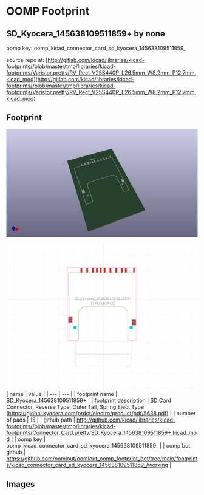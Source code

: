 # OOMP Footprint  
## SD_Kyocera_145638109511859+  by none  
  
oomp key: oomp_kicad_connector_card_sd_kyocera_145638109511859_  
  
source repo at: [http://gitlab.com/kicad/libraries/kicad-footprints//blob/master/tmp/libraries/kicad-footprints/Varistor.pretty/RV_Rect_V25S440P_L26.5mm_W8.2mm_P12.7mm.kicad_mod](http://gitlab.com/kicad/libraries/kicad-footprints//blob/master/tmp/libraries/kicad-footprints/Varistor.pretty/RV_Rect_V25S440P_L26.5mm_W8.2mm_P12.7mm.kicad_mod)  
## Footprint  
  
[![working_kicad_pcb_3d.png](working_kicad_pcb_3d_600.png)](working_kicad_pcb_3d.png)  
  
[![working.png](working_600.png)](working.png)  
| name | value | 
| --- | --- | 
| footprint name | SD_Kyocera_145638109511859+ | 
| footprint description | SD Card Connector, Reverse Type, Outer Tail, Spring Eject Type (https://global.kyocera.com/prdct/electro/product/pdf/5638.pdf) | 
| number of pads | 15 | 
| github path | http://github.com/kicad/libraries/kicad-footprints//blob/master/tmp/libraries/kicad-footprints/Connector_Card.pretty/SD_Kyocera_145638109511859+.kicad_mod | 
| oomp key | oomp_kicad_connector_card_sd_kyocera_145638109511859_ | 
| oomp bot github | https://github.com/oomlout/oomlout_oomp_footprint_bot/tree/main/footprints/kicad_connector_card_sd_kyocera_145638109511859_/working | 
## Images  
